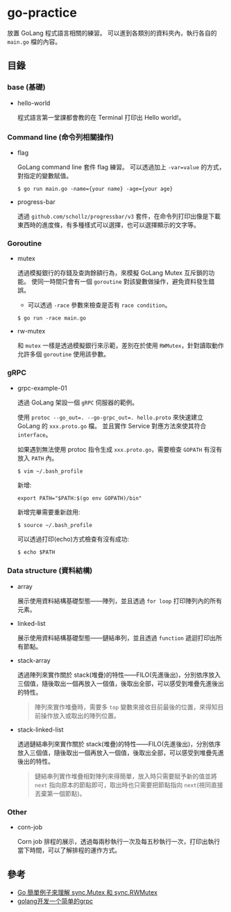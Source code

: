 # go-practice

放置 GoLang 程式語言相關的練習。
可以進到各類別的資料夾內，執行各自的 `main.go` 檔的內容。

## 目錄

### base (基礎)

- hello-world

    程式語言第一堂課都會教的在 Terminal 打印出 Hello world!。

### Command line (命令列相關操作)

- flag

    GoLang command line 套件 flag 練習。
    可以透過加上 `-var=value` 的方式，對指定的變數賦值。

    ```
    $ go run main.go -name={your name} -age={your age}
    ```

- progress-bar

    透過 `github.com/schollz/progressbar/v3` 套件，在命令列打印出像是下載東西時的進度條，有多種樣式可以選擇，也可以選擇顯示的文字等。

### Goroutine

- mutex

    透過模擬銀行的存錢及查詢餘額行為，來模擬 GoLang Mutex 互斥鎖的功能。
    使同一時間只會有一個 `goroutine` 對該變數做操作，避免資料發生錯誤。

    * 可以透過 `-race` 參數來檢查是否有 `race condition`。

    ```
    $ go run -race main.go
    ```

- rw-mutex

    和 `mutex` 一樣是透過模擬銀行來示範，差別在於使用 `RWMutex`，針對讀取動作允許多個 `goroutine` 使用該參數。

### gRPC

- grpc-example-01

    透過 GoLang 架設一個 `gRPC` 伺服器的範例。

    使用 `protoc --go_out=. --go-grpc_out=. hello.proto` 來快速建立 GoLang 的 `xxx.proto.go` 檔。
    並且實作 Service 對應方法來使其符合 `interface`。

    如果遇到無法使用 protoc 指令生成 `xxx.proto.go`，需要檢查 `GOPATH` 有沒有放入 `PATH` 內。
    
    ```
    $ vim ~/.bash_profile
    ```

    新增:
    ```
    export PATH="$PATH:$(go env GOPATH)/bin"
    ```

    新增完畢需要重新啟用:
    ```
    $ source ~/.bash_profile
    ```

    可以透過打印(echo)方式檢查有沒有成功:
    ```
    $ echo $PATH
    ```

### Data structure (資料結構)

- array

    展示使用資料結構基礎型態——陣列，並且透過 `for loop` 打印陣列內的所有元素。

- linked-list

    展示使用資料結構基礎型態——鏈結串列，並且透過 `function` 遞迴打印出所有節點。

- stack-array

    透過陣列來實作關於 stack(堆疊)的特性——FILO(先進後出)，分別依序放入三個值，隨後取出一個再放入一個值，後取出全部，可以感受到堆疊先進後出的特性。

    > 陣列來實作堆疊時，需要多 `top` 變數來接收目前最後的位置，來得知目前操作放入或取出的陣列位置。

- stack-linked-list

    透過鏈結串列來實作關於 stack(堆疊)的特性——FILO(先進後出)，分別依序放入三個值，隨後取出一個再放入一個值，後取出全部，可以感受到堆疊先進後出的特性。

    > 鏈結串列實作堆疊相對陣列來得簡單，放入時只需要賦予新的值並將 `next` 指向原本的節點即可，取出時也只需要把節點指向 `next`(視同直接丟棄第一個節點)。

### Other

- corn-job

    Corn job 排程的展示，透過每兩秒執行一次及每五秒執行一次，打印出執行當下時間，可以了解排程的運作方式。

## 參考

- [Go 簡單例子來理解 sync.Mutex 和 sync.RWMutex](https://clouding.city/go/mutex-rwmutex/)
- [golang开发一个简单的grpc](https://waterflow.link/articles/1665674508275)

